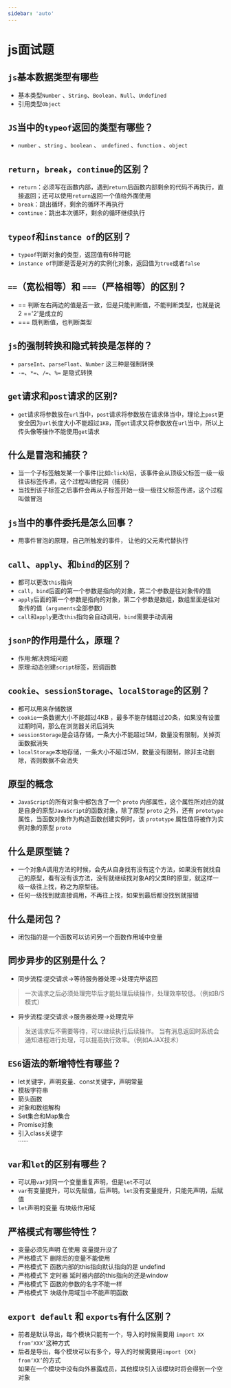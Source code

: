 ```yaml
---
sidebar: 'auto'
---
```


# js面试题
## `js`基本数据类型有哪些
* 基本类型`Number` 、`String`、`Boolean`、`Null`、`Undefined`
* 引用类型`Object`

## `JS`当中的`typeof`返回的类型有哪些？
* `number` 、`string` 、`boolean` 、 `undefined` 、`function` 、`object`

## `return`，`break`，`continue`的区别？
* `return`：必须写在函数内部，遇到`return`后函数内部剩余的代码不再执行，直接返回；还可以使用`return`返回一个值给外面使用
* `break`：跳出循环，剩余的循环不再执行 
* `continue`：跳出本次循环，剩余的循环继续执行

## `typeof`和`instance of`的区别？
* `typeof`判断对象的类型，返回值有6种可能
* `instance of`判断是否是对方的实例化对象，返回值为`true`或者`false`

## `==`（宽松相等）和 `===`（严格相等）的区别？
* == 判断左右两边的值是否一致，但是只能判断值，不能判断类型，也就是说 2 =='2'是成立的
* === 既判断值，也判断类型

## `js`的强制转换和隐式转换是怎样的？
* `parseInt`、`parseFloat`、`Number` 这三种是强制转换
* `-=`、`*=`、`/=`、`%=` 是隐式转换 

## `get`请求和`post`请求的区别?
* `get`请求将参数放在`url`当中，`post`请求将参数放在请求体当中，理论上`post`更安全因为`url`长度大小不能超过`1KB`，而`get`请求又将参数放在`url`当中，所以上传头像等操作不能使用`get`请求

## 什么是冒泡和捕获？
* 当一个子标签触发某一个事件(比如`click`)后，该事件会从顶级父标签一级一级往该标签传递，这个过程叫做挖洞（捕获）
* 当找到该子标签之后事件会再从子标签开始一级一级往父标签传递，这个过程叫做冒泡

## `js`当中的事件委托是怎么回事？
* 用事件冒泡的原理，自己所触发的事件， 让他的父元素代替执行

## `call`、`apply`、和`bind`的区别？
* 都可以更改`this`指向
* `call`，`bind`后面的第一个参数是指向的对象，第二个参数是往对象传的值
* `apply`后面的第一个参数是指向的对象，第二个参数是数组，数组里面是往对象传的值（`arguments`全部参数）
* `call`和`apply`更改`this`指向会自动调用，`bind`需要手动调用

## `jsonP`的作用是什么，原理？
* 作用:解决跨域问题
* 原理:动态创建`script`标签，回调函数

## `cookie`、`sessionStorage`、`localStorage`的区别？
* 都可以用来存储数据
* `cookie`一条数据大小不能超过4KB ，最多不能存储超过20条，如果没有设置过期时间，那么在浏览器关闭后消失
* `sessionStorage`是会话存储，一条大小不能超过5M，数量没有限制，关掉页面数据消失
* `localStorage`本地存储，一条大小不超过5M，数量没有限制，除非主动删除，否则数据不会消失

## 原型的概念
* `JavaScript`的所有对象中都包含了一个 `proto` 内部属性，这个属性所对应的就是自身的原型`JavaScript`的函数对象，除了原型 `proto` 之外，还有 `prototype` 属性，当函数对象作为构造函数创建实例时，该 `prototype` 属性值将被作为实例对象的原型 `proto`

## 什么是原型链？
* 一个对象A调用方法的时候，会先从自身找有没有这个方法，如果没有就找自己的原型，看有没有该方法，没有就继续找对象A的父类B的原型，就这样一级一级往上找，称之为原型链。
* 任何一级找到就直接调用，不再往上找，如果到最后都没找到就报错

## 什么是闭包？
* 闭包指的是一个函数可以访问另一个函数作用域中变量

## 同步异步的区别是什么？
* 同步流程:提交请求→等待服务器处理→处理完毕返回 
> 一次请求之后必须处理完毕后才能处理后续操作，处理效率较低。（例如B/S模式）
* 异步流程:提交请求→服务器处理→处理完毕
> 发送请求后不需要等待，可以继续执行后续操作。
> 当有消息返回时系统会通知进程进行处理，可以提高执行效率。（例如AJAX技术）

## `ES6`语法的新增特性有哪些？
* let关键字，声明变量、const关键字，声明常量
* 模板字符串
* 箭头函数
* 对象和数组解构
* Set集合和Map集合
* Promise对象
* 引入class关键字<br/>
······

## `var`和`let`的区别有哪些？
* 可以用`var`对同一个变量重复声明，但是`let`不可以
* `var`有变量提升，可以先赋值，后声明。`let`没有变量提升，只能先声明，后赋值
* `let`声明的变量 有块级作用域

## 严格模式有哪些特性？
* 变量必须先声明 在使用  变量提升没了
* 严格模式下 删除后的变量不能使用 
* 严格模式下 函数内部的this指向默认指向的是 undefind 
* 严格模式下 定时器 延时器内部的this指向的还是window 
* 严格模式下 函数的参数的名字不能一样
* 严格模式下 块级作用域当中不能声明函数

## `export default` 和 `exports`有什么区别？

* 前者是默认导出，每个模块只能有一个，导入的时候需要用 `import XX from‘XXX’`这种方式
* 后者是导出，每个模块可以有多个，导入的时候需要用`import {XX} from‘XX’`的方式  
如果在一个模块中没有向外暴露成员，其他模块引入该模块时将会得到一个空对象

